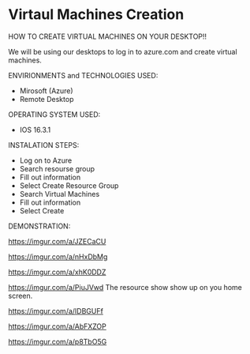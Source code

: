 # Virtaul Machines Creation

HOW TO CREATE VIRTUAL MACHINES ON YOUR DESKTOP!!


We will be using our desktops to log in to azure.com and create virtual machines.


ENVIRIONMENTS and TECHNOLOGIES USED:
* Mirosoft (Azure)
* Remote Desktop 


OPERATING SYSTEM USED:
* IOS 16.3.1


INSTALATION STEPS:
* Log on to Azure
* Search resourse group
* Fill out information
* Select Create Resource Group
* Search Virtual Machines
* Fill out information 
* Select Create


DEMONSTRATION:

https://imgur.com/a/JZECaCU

https://imgur.com/a/nHxDbMg

https://imgur.com/a/xhK0DDZ

https://imgur.com/a/PiuJVwd
The resource show show up on you home screen.


https://imgur.com/a/IDBGUFf

https://imgur.com/a/AbFXZOP

https://imgur.com/a/p8TbO5G





